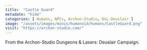 ```yaml
---
title:  "Castle Guard"
metadate: "hide"
categories: [ Humans, NPCs, Archon-Studio, DnL-Deuslair ]
image: "/assets/images/minis/humanoid/humans/CastleGuard.png"
visit: "https://archon-studio.com/"
---
```

From the Archon-Studio Dungeons & Lasers: Deuslair Campaign.